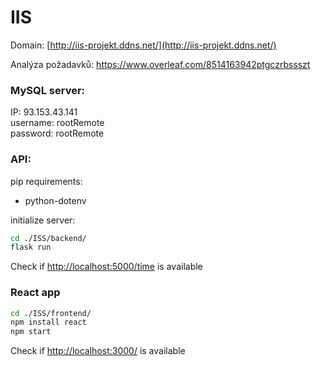 # IIS

Domain: [http://iis-projekt.ddns.net/](http://iis-projekt.ddns.net/)

Analýza požadavků: https://www.overleaf.com/8514163942ptgczrbssszt

### MySQL server:
IP: 93.153.43.141\
username: rootRemote\
password: rootRemote



### API:
pip requirements:
- python-dotenv

initialize server:
```bash
cd ./ISS/backend/
flask run
```
Check if [http://localhost:5000/time](http://localhost:5000/time) is available


### React app
```bash
cd ./ISS/frontend/
npm install react
npm start
```
Check if [http://localhost:3000/](http://localhost:3000/) is available